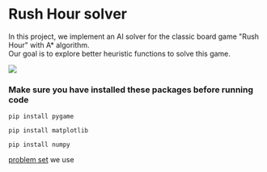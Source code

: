# Rush Hour solver

In this project, we implement an AI solver for the classic board game "Rush Hour" with A* algorithm.  
Our goal is to explore better heuristic functions to solve this game.

![](https://github.com/james5418/Rush_Hour_solver/blob/main/game_gui.gif)

### Make sure you have installed these packages before running code

```
pip install pygame
```

```
pip install matplotlib
```

```
pip install numpy
```  

[problem set](https://www.michaelfogleman.com/rush/#DatabaseDownload) we use 
